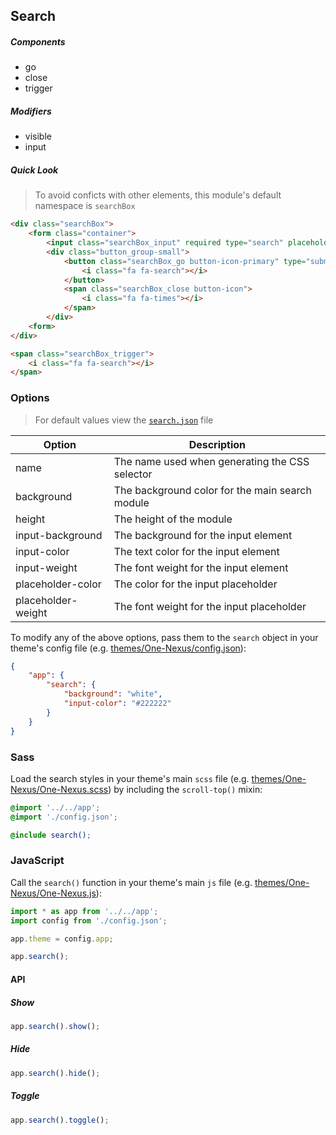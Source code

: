 ## Search

##### Components

* go
* close
* trigger

##### Modifiers

* visible
* input

##### Quick Look

> To avoid conficts with other elements, this module's default namespace is `searchBox`

```html
<div class="searchBox">
    <form class="container">
        <input class="searchBox_input" required type="search" placeholder="Enter search query..." />
        <div class="button_group-small">
            <button class="searchBox_go button-icon-primary" type="submit">
                <i class="fa fa-search"></i>
            </button>
            <span class="searchBox_close button-icon">
                <i class="fa fa-times"></i>
            </span>
        </div>
    <form>
</div>
```

```html
<span class="searchBox_trigger">
    <i class="fa fa-search"></i>
</span>
```

### Options

> For default values view the [`search.json`](search.json) file

<table class="table">
    <thead>
        <tr>
            <th>Option</th>
            <th>Description</th>
        </tr>
    </thead>
    <tbody>
        <tr>
            <td>name</td>
            <td>The name used when generating the CSS selector</td>
        </tr>
        <tr>
            <td>background</td>
            <td>The background color for the main search module</td>
        </tr>
        <tr>
            <td>height</td>
            <td>The height of the module</td>
        </tr>
        <tr>
            <td>input-background</td>
            <td>The background for the input element</td>
        </tr>
        <tr>
            <td>input-color</td>
            <td>The text color for the input element</td>
        </tr>
        <tr>
            <td>input-weight</td>
            <td>The font weight for the input element</td>
        </tr>
        <tr>
            <td>placeholder-color</td>
            <td>The color for the input placeholder</td>
        </tr>
        <tr>
            <td>placeholder-weight</td>
            <td>The font weight for the input placeholder</td>
        </tr>
    </tbody>
</table>

To modify any of the above options, pass them to the `search` object in your theme's config file (e.g. [themes/One-Nexus/config.json](../../../themes/One-Nexus/config.json)):

```json
{
    "app": {
        "search": {
            "background": "white",
            "input-color": "#222222"
        }
    }
}
```

### Sass

Load the search styles in your theme's main `scss` file (e.g. [themes/One-Nexus/One-Nexus.scss](../../../themes/One-Nexus/One-Nexus.scss)) by including the `scroll-top()` mixin:

```scss
@import '../../app';
@import './config.json';

@include search();
```

### JavaScript

Call the `search()` function in your theme's main `js` file (e.g. [themes/One-Nexus/One-Nexus.js](../../../themes/One-Nexus/One-Nexus.js)):

```js
import * as app from '../../app';
import config from './config.json';

app.theme = config.app;

app.search();
```

#### API

##### Show

```js
app.search().show();
```

##### Hide

```js
app.search().hide();
```

##### Toggle

```js
app.search().toggle();
```